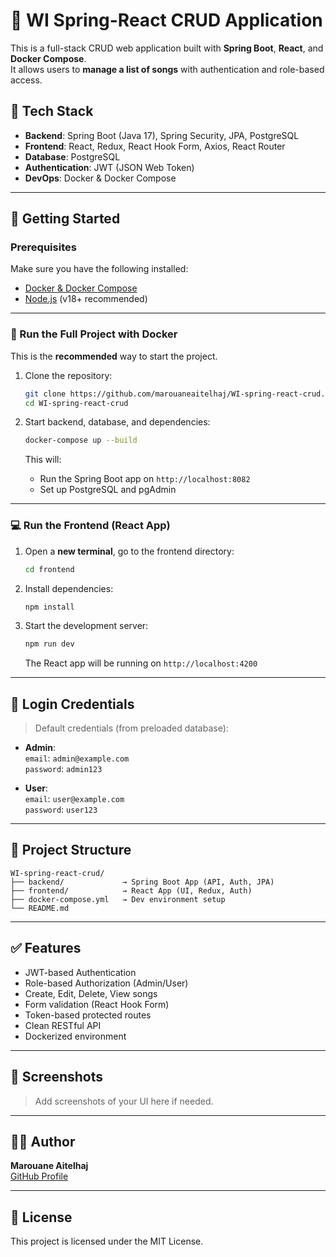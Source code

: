 # 🎵 WI Spring-React CRUD Application

This is a full-stack CRUD web application built with **Spring Boot**, **React**, and **Docker Compose**.  
It allows users to **manage a list of songs** with authentication and role-based access.

## 🧰 Tech Stack

- **Backend**: Spring Boot (Java 17), Spring Security, JPA, PostgreSQL
- **Frontend**: React, Redux, React Hook Form, Axios, React Router
- **Database**: PostgreSQL
- **Authentication**: JWT (JSON Web Token)
- **DevOps**: Docker & Docker Compose

---

## 🚀 Getting Started

### Prerequisites

Make sure you have the following installed:

- [Docker & Docker Compose](https://docs.docker.com/compose/install/)
- [Node.js](https://nodejs.org/en) (v18+ recommended)

---

### 🐳 Run the Full Project with Docker

This is the **recommended** way to start the project.

1. Clone the repository:

   ```bash
   git clone https://github.com/marouaneaitelhaj/WI-spring-react-crud.git
   cd WI-spring-react-crud
   ```

2. Start backend, database, and dependencies:

   ```bash
   docker-compose up --build
   ```

   This will:
   - Run the Spring Boot app on `http://localhost:8082`
   - Set up PostgreSQL and pgAdmin

---

### 💻 Run the Frontend (React App)

1. Open a **new terminal**, go to the frontend directory:

   ```bash
   cd frontend
   ```

2. Install dependencies:

   ```bash
   npm install
   ```

3. Start the development server:

   ```bash
   npm run dev
   ```

   The React app will be running on `http://localhost:4200`

---

## 🔐 Login Credentials

> Default credentials (from preloaded database):

- **Admin**:  
  `email`: `admin@example.com`  
  `password`: `admin123`

- **User**:  
  `email`: `user@example.com`  
  `password`: `user123`

---

## 📁 Project Structure

```
WI-spring-react-crud/
├── backend/             → Spring Boot App (API, Auth, JPA)
├── frontend/            → React App (UI, Redux, Auth)
├── docker-compose.yml   → Dev environment setup
└── README.md
```

---

## ✅ Features

- JWT-based Authentication
- Role-based Authorization (Admin/User)
- Create, Edit, Delete, View songs
- Form validation (React Hook Form)
- Token-based protected routes
- Clean RESTful API
- Dockerized environment

---

## 📸 Screenshots

> Add screenshots of your UI here if needed.

---

## 🧑‍💻 Author

**Marouane Aitelhaj**  
[GitHub Profile](https://github.com/marouaneaitelhaj)

---

## 📝 License

This project is licensed under the MIT License.
